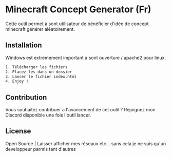 # Minecraft Concept Generator (Fr)

Cette outil permet à sont utilisateur de bénéficier d'idée de concept minecraft générer aléatoirement.

## Installation

Windows est extremement important à sont ouverture / apache2 pour linux.

```bash
1. Télécharger les fichiers
2. Placez les dans un dossier
3. Lancer le fichier index.html
4. Enjoy !
```

## Contribution

Vous souhaitez contribuer a l'avancement de cet outil ?
Rejoignez mon Discord disponible une fois l'outil lancer.

## License
Open Source | Laisser afficher mes réseaux  etc... sans cela je ne suis qu'un developpeur parmis tant d'autres
